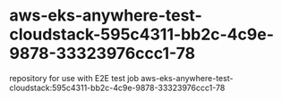 # aws-eks-anywhere-test-cloudstack-595c4311-bb2c-4c9e-9878-33323976ccc1-78
repository for use with E2E test job aws-eks-anywhere-test-cloudstack:595c4311-bb2c-4c9e-9878-33323976ccc1-78
